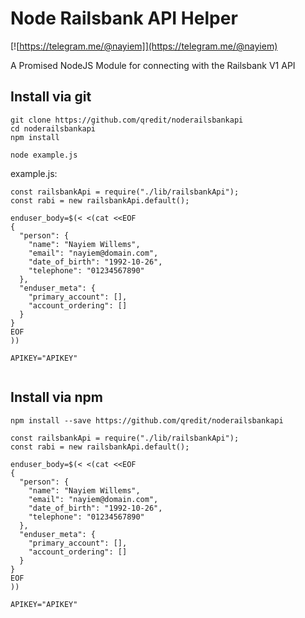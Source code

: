 # Node Railsbank API Helper

[![https://telegram.me/@nayiem]](https://telegram.me/@nayiem)

A Promised NodeJS Module for connecting with the Railsbank V1 API

## Install via git

```
git clone https://github.com/qredit/noderailsbankapi
cd noderailsbankapi
npm install

node example.js
```

example.js:

```
const railsbankApi = require("./lib/railsbankApi");
const rabi = new railsbankApi.default();

enduser_body=$(< <(cat <<EOF
{
  "person": {
    "name": "Nayiem Willems",
    "email": "nayiem@domain.com",
    "date_of_birth": "1992-10-26",
    "telephone": "01234567890"
  },
  "enduser_meta": {
    "primary_account": [],
    "account_ordering": []
  }
}
EOF
))

APIKEY="APIKEY"


```

## Install via npm

```
npm install --save https://github.com/qredit/noderailsbankapi
```

```
const railsbankApi = require("./lib/railsbankApi");
const rabi = new railsbankApi.default();

enduser_body=$(< <(cat <<EOF
{
  "person": {
    "name": "Nayiem Willems",
    "email": "nayiem@domain.com",
    "date_of_birth": "1992-10-26",
    "telephone": "01234567890"
  },
  "enduser_meta": {
    "primary_account": [],
    "account_ordering": []
  }
}
EOF
))

APIKEY="APIKEY"
```
